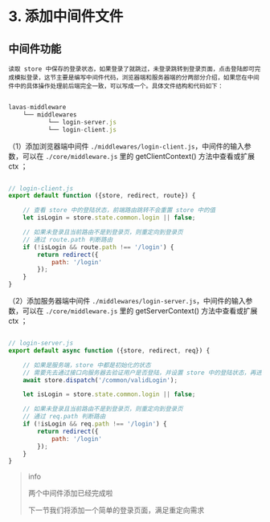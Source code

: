 # 3. 添加中间件文件

## 中间件功能

    读取 store 中保存的登录状态，如果登录了就跳过，未登录跳转到登录页面，点击登陆即可完成模拟登录，这节主要是编写中间件代码，浏览器端和服务器端的分两部分介绍，如果您在中间件中的具体操作处理前后端完全一致，可以写成一个。具体文件结构和代码如下：

``` js

lavas-middleware
    └── middlewares
           └── login-server.js
           └── login-client.js

```


（1）添加浏览器端中间件 `./middlewares/login-client.js`，中间件的输入参数，可以在 `./core/middleware.js` 里的 getClientContext() 方法中查看或扩展 ctx ；

``` js

// login-client.js
export default function ({store, redirect, route}) {

    // 查看 store 中的登陆状态，前端路由跳转不会重置 store 中的值
    let isLogin = store.state.common.login || false;

    // 如果未登录且当前路由不是到登录页，则重定向到登录页
    // 通过 route.path 判断路由
    if (!isLogin && route.path !== '/login') {
        return redirect({
            path: '/login'
        });
    }
}

```

（2）添加服务器端中间件 `./middlewares/login-server.js`，中间件的输入参数，可以在 `./core/middleware.js` 里的 getServerContext() 方法中查看或扩展 ctx ；

``` js

// login-server.js
export default async function ({store, redirect, req}) {

    // 如果是服务端，store 中都是初始化的状态
    // 需要先去通过接口向服务器去验证用户是否登陆，并设置 store 中的登陆状态，再进行检测
    await store.dispatch('/common/validLogin');

    let isLogin = store.state.common.login || false;

    // 如果未登录且当前路由不是到登录页，则重定向到登录页
    // 通过 req.path 判断路由
    if (!isLogin && req.path !== '/login') {
        return redirect({
            path: '/login'
        });
    }
}

```


> info
>
> 两个中间件添加已经完成啦
>
> 下一节我们将添加一个简单的登录页面，满足重定向需求


